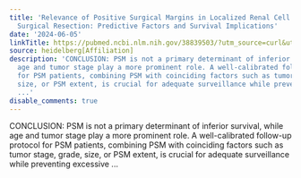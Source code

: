 ```yaml
---
title: 'Relevance of Positive Surgical Margins in Localized Renal Cell Carcinoma After
  Surgical Resection: Predictive Factors and Survival Implications'
date: '2024-06-05'
linkTitle: https://pubmed.ncbi.nlm.nih.gov/38839503/?utm_source=curl&utm_medium=rss&utm_campaign=pubmed-2&utm_content=1FakS-2QOkCT8HsMOQP1bCRQ4YzyumYOmxmF0moLsQ3dFB1E9V&fc=20220326224207&ff=20240606180839&v=2.18.0.post9+e462414
source: heidelberg[Affiliation]
description: 'CONCLUSION: PSM is not a primary determinant of inferior survival, while
  age and tumor stage play a more prominent role. A well-calibrated follow-up protocol
  for PSM patients, combining PSM with coinciding factors such as tumor stage, grade,
  size, or PSM extent, is crucial for adequate surveillance while preventing excessive
  ...'
disable_comments: true
---
```

CONCLUSION: PSM is not a primary determinant of inferior survival, while age and tumor stage play a more prominent role. A well-calibrated follow-up protocol for PSM patients, combining PSM with coinciding factors such as tumor stage, grade, size, or PSM extent, is crucial for adequate surveillance while preventing excessive ...